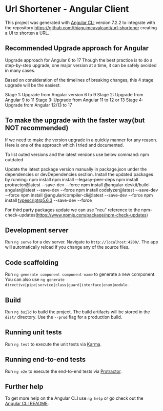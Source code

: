# Url Shortener - Angular Client

This project was generated with [Angular CLI](https://github.com/angular/angular-cli) version 7.2.2 to integrate with the repository https://github.com/thiaguimcavalcanti/url-shortener creating a UI to shorten a URL.

## Recommended Upgrade approach for Angular
Upgrade approach for Angular 6 to 17 Though the best practice is to do a step-by-step upgrade, one major version at a time, it can be safely avoided in many cases.

Based on consideration of the timelines of breaking changes, this 4 stage upgrade will be the easiest:

Stage 1: Upgrade from Angular version 6 to 9
Stage 2: Upgrade from Angular 9 to 11
Stage 3: Upgrade from Angular 11 to 12 or 13
Stage 4: Upgrade from Angular 12/13 to 17

## To make the upgrade with the faster way(but NOT recommended) 
If we need to make the version upgrade in a quickly manner for any reason. Here is one of the approach which I tried and documented. 

To list outed versions and the latest versions use below command:
npm outdated

Update the latest package version manually in package.json under the dependencies or devDependencies section.
Install the updated packages by running:
npm install
npm install --legacy-peer-deps
npm install protractor@latest --save-dev --force
npm install @angular-devkit/build-angular@latest --save-dev --force
npm install codelyzer@latest --save-dev --force
npm install @angular/compiler-cli@latest --save-dev --force
npm install typescript@5.6.3 --save-dev --force

For third party packages update we can use "ncu"
reference to the npm-check-updates(https://www.npmjs.com/package/npm-check-updates)
## Development server

Run `ng serve` for a dev server. Navigate to `http://localhost:4200/`. The app will automatically reload if you change any of the source files.

## Code scaffolding

Run `ng generate component component-name` to generate a new component. You can also use `ng generate directive|pipe|service|class|guard|interface|enum|module`.

## Build

Run `ng build` to build the project. The build artifacts will be stored in the `dist/` directory. Use the `--prod` flag for a production build.

## Running unit tests

Run `ng test` to execute the unit tests via [Karma](https://karma-runner.github.io).

## Running end-to-end tests

Run `ng e2e` to execute the end-to-end tests via [Protractor](http://www.protractortest.org/).

## Further help

To get more help on the Angular CLI use `ng help` or go check out the [Angular CLI README](https://github.com/angular/angular-cli/blob/master/README.md).
